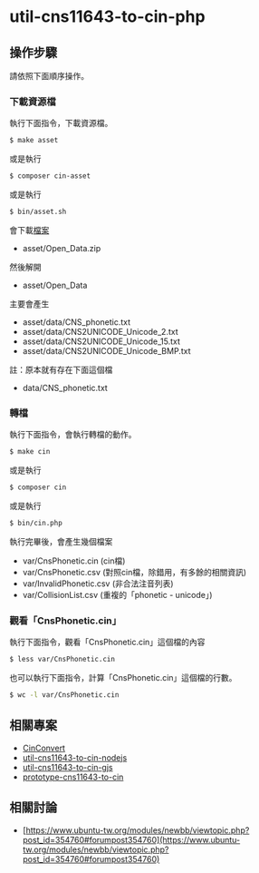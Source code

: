 # util-cns11643-to-cin-php


## 操作步驟

請依照下面順序操作。

### 下載資源檔

執行下面指令，下載資源檔。

``` sh
$ make asset
```

或是執行

``` sh
$ composer cin-asset
```

或是執行


``` sh
$ bin/asset.sh
```

會下載[檔案](http://www.cns11643.gov.tw/AIDB/Open_Data.zip)

* asset/Open_Data.zip

然後解開

* asset/Open_Data

主要會產生

* asset/data/CNS_phonetic.txt
* asset/data/CNS2UNICODE_Unicode_2.txt
* asset/data/CNS2UNICODE_Unicode_15.txt
* asset/data/CNS2UNICODE_Unicode_BMP.txt

註：原本就有存在下面這個檔

* data/CNS_phonetic.txt

### 轉檔

執行下面指令，會執行轉檔的動作。

``` sh
$ make cin
```

或是執行

``` sh
$ composer cin
```

或是執行

``` sh
$ bin/cin.php
```

執行完畢後，會產生幾個檔案

* var/CnsPhonetic.cin (cin檔)
* var/CnsPhonetic.csv (對照cin檔，除錯用，有多餘的相關資訊)
* var/InvalidPhonetic.csv (非合法注音列表)
* var/CollisionList.csv (重複的「phonetic - unicode」)


### 觀看「CnsPhonetic.cin」


執行下面指令，觀看「CnsPhonetic.cin」這個檔的內容

``` sh
$ less var/CnsPhonetic.cin
```

也可以執行下面指令，計算「CnsPhonetic.cin」這個檔的行數。

``` sh
$ wc -l var/CnsPhonetic.cin
```


## 相關專案

* [CinConvert](https://github.com/samwhelp/CinConvert)
* [util-cns11643-to-cin-nodejs](https://github.com/samwhelp/util-cns11643-to-cin-nodejs)
* [util-cns11643-to-cin-gjs](https://github.com/samwhelp/util-cns11643-to-cin-gjs)
* [prototype-cns11643-to-cin](https://github.com/samwhelp/prototype-cns11643-to-cin)


## 相關討論

* [https://www.ubuntu-tw.org/modules/newbb/viewtopic.php?post_id=354760#forumpost354760](https://www.ubuntu-tw.org/modules/newbb/viewtopic.php?post_id=354760#forumpost354760)
